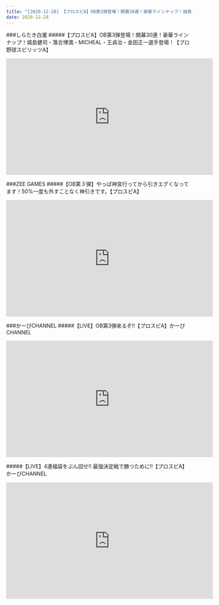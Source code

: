 ```yaml
---
title: "[2020-12-28] 【プロスピA】OB第3弾登場！開幕30連！豪華ラインナップ！城島健司・落合博満・MICHEAL・王貞治・金田正一選手登場！【プロ野球スピリッツA】 他"
date: 2020-12-28
---
```

###しらたき白瀧
#####【プロスピA】OB第3弾登場！開幕30連！豪華ラインナップ！城島健司・落合博満・MICHEAL・王貞治・金田正一選手登場！【プロ野球スピリッツA】
<iframe width="560" height="315" src="https://www.youtube.com/embed/g-HgR-ItpSA" frameborder="0" allow="accelerometer; autoplay; clipboard-write; encrypted-media; gyroscope; picture-in-picture" allowfullscreen></iframe>

###ZEE GAMES
#####【OB第３弾】やっぱ神宮行ってから引きエグくなってます！50%一度も外すことなく神引きです。【プロスピA】
<iframe width="560" height="315" src="https://www.youtube.com/embed/DLqvil99DLc" frameborder="0" allow="accelerometer; autoplay; clipboard-write; encrypted-media; gyroscope; picture-in-picture" allowfullscreen></iframe>

###かーぴCHANNEL
#####【LIVE】OB第3弾来るぞ!!【プロスピA】かーぴCHANNEL
<iframe width="560" height="315" src="https://www.youtube.com/embed/ao4w3S2_uFg" frameborder="0" allow="accelerometer; autoplay; clipboard-write; encrypted-media; gyroscope; picture-in-picture" allowfullscreen></iframe>

#####【LIVE】4連福袋をぶん回せ!! 最強決定戦で勝つために!!【プロスピA】かーぴCHANNEL
<iframe width="560" height="315" src="https://www.youtube.com/embed/1WWSRNBPZTI" frameborder="0" allow="accelerometer; autoplay; clipboard-write; encrypted-media; gyroscope; picture-in-picture" allowfullscreen></iframe>


